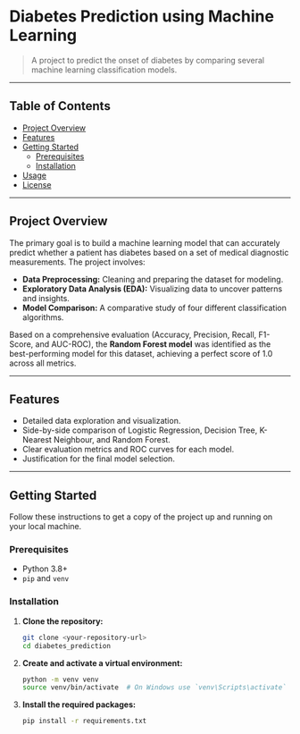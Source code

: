 # Diabetes Prediction using Machine Learning

> A project to predict the onset of diabetes by comparing several machine learning classification models.

---

## Table of Contents

- [Project Overview](#project-overview)
- [Features](#features)
- [Getting Started](#getting-started)
  - [Prerequisites](#prerequisites)
  - [Installation](#installation)
- [Usage](#usage)
- [License](#license)

---

## Project Overview

The primary goal is to build a machine learning model that can accurately predict whether a patient has diabetes based on a set of medical diagnostic measurements. The project involves:

-   **Data Preprocessing:** Cleaning and preparing the dataset for modeling.
-   **Exploratory Data Analysis (EDA):** Visualizing data to uncover patterns and insights.
-   **Model Comparison:** A comparative study of four different classification algorithms.

Based on a comprehensive evaluation (Accuracy, Precision, Recall, F1-Score, and AUC-ROC), the **Random Forest model** was identified as the best-performing model for this dataset, achieving a perfect score of 1.0 across all metrics.

---

## Features

-   Detailed data exploration and visualization.
-   Side-by-side comparison of Logistic Regression, Decision Tree, K-Nearest Neighbour, and Random Forest.
-   Clear evaluation metrics and ROC curves for each model.
-   Justification for the final model selection.

---

## Getting Started

Follow these instructions to get a copy of the project up and running on your local machine.

### Prerequisites

-   Python 3.8+
-   `pip` and `venv`

### Installation

1.  **Clone the repository:**
    ```bash
    git clone <your-repository-url>
    cd diabetes_prediction
    ```

2.  **Create and activate a virtual environment:**
    ```bash
    python -m venv venv
    source venv/bin/activate  # On Windows use `venv\Scripts\activate`
    ```

3.  **Install the required packages:**
    ```bash
    pip install -r requirements.txt